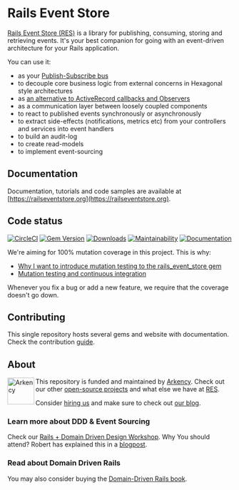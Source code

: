 # Rails Event Store

[Rails Event Store (RES)](https://railseventstore.org/) is a library for publishing, consuming, storing and retrieving events. It's your best companion for going with an event-driven architecture for your Rails application.

You can use it:

<ul>
<li>as your <a href="https://railseventstore.org/docs/pubsub/">Publish-Subscribe bus</a></li>
<li>to decouple core business logic from external concerns in Hexagonal style architectures</li>
<li>as <a href="https://blog.arkency.com/2016/05/domain-events-over-active-record-callbacks/">an alternative to ActiveRecord callbacks and Observers</a></li>
<li>as a communication layer between loosely coupled components</li>
<li>to react to published events synchronously or asynchronously</li>
<li>to extract side-effects (notifications, metrics etc) from your controllers and services into event handlers</li>
<li>to build an audit-log</li>
<li>to create read-models</li>
<li>to implement event-sourcing</li>
</ul>

## Documentation

Documentation, tutorials and code samples are available at [https://railseventstore.org](https://railseventstore.org).

## Code status

[![CircleCI](https://circleci.com/gh/RailsEventStore/rails_event_store.svg?style=shield)](https://circleci.com/gh/RailsEventStore/rails_event_store)
[![Gem Version](https://badge.fury.io/rb/rails_event_store.svg)](https://badge.fury.io/rb/rails_event_store)
[![Downloads](https://badgen.net/rubygems/dt/ruby_event_store)](https://rubygems.org/gems/ruby_event_store)
[![Maintainability](https://badgen.net/codeclimate/maintainability/RailsEventStore/rails_event_store)](https://codeclimate.com/github/RailsEventStore/rails_event_store/maintainability)
[![Documentation](https://inch-ci.org/github/RailsEventStore/rails_event_store.svg?branch=master)](https://inch-ci.org/github/RailsEventStore/rails_event_store)

We're aiming for 100% mutation coverage in this project. This is why:

* [Why I want to introduce mutation testing to the rails_event_store gem](https://blog.arkency.com/2015/04/why-i-want-to-introduce-mutation-testing-to-the-rails-event-store-gem/)
* [Mutation testing and continuous integration](https://blog.arkency.com/2015/05/mutation-testing-and-continuous-integration/)

Whenever you fix a bug or add a new feature, we require that the coverage doesn't go down.

## Contributing

This single repository hosts several gems and website with documentation. Check the contribution [guide](https://railseventstore.org/community/).

## About

<img src="https://arkency.com/images/arkency.png" alt="Arkency" width="60px" align="left" />

This repository is funded and maintained by [Arkency](https://arkency.com). Check out our other [open-source projects](https://github.com/arkency) and what else we have at [RES](https://github.com/RailsEventStore).

Consider [hiring us](https://arkency.com/hire-us) and make sure to check out [our blog](https://blog.arkency.com).

### Learn more about DDD & Event Sourcing

Check our [Rails + Domain Driven Design Workshop](https://blog.arkency.com/ddd-training/).
Why You should attend? Robert has explained this in a [blogpost](https://blog.arkency.com/2016/12/why-would-you-even-want-to-listen-about-ddd/).

### Read about Domain Driven Rails

You may also consider buying the [Domain-Driven Rails book](https://blog.arkency.com/domain-driven-rails/).

